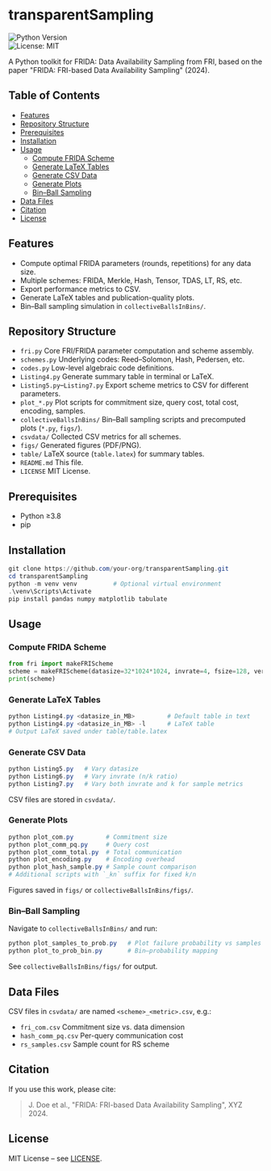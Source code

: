 # transparentSampling

![Python Version](https://img.shields.io/badge/python-%3E%3D3.8-blue)  
![License: MIT](https://img.shields.io/badge/License-MIT-yellow)

A Python toolkit for FRIDA: Data Availability Sampling from FRI,
based on the paper "FRIDA: FRI-based Data Availability Sampling" (2024).

## Table of Contents
- [Features](#features)
- [Repository Structure](#repository-structure)
- [Prerequisites](#prerequisites)
- [Installation](#installation)
- [Usage](#usage)
  - [Compute FRIDA Scheme](#compute-frida-scheme)
  - [Generate LaTeX Tables](#generate-latex-tables)
  - [Generate CSV Data](#generate-csv-data)
  - [Generate Plots](#generate-plots)
  - [Bin–Ball Sampling](#bin–ball-sampling)
- [Data Files](#data-files)
- [Citation](#citation)
- [License](#license)

## Features
- Compute optimal FRIDA parameters (rounds, repetitions) for any data size.
- Multiple schemes: FRIDA, Merkle, Hash, Tensor, TDAS, LT, RS, etc.
- Export performance metrics to CSV.
- Generate LaTeX tables and publication-quality plots.
- Bin–Ball sampling simulation in `collectiveBallsInBins/`.

## Repository Structure
- `fri.py`                Core FRI/FRIDA parameter computation and scheme assembly.
- `schemes.py`            Underlying codes: Reed–Solomon, Hash, Pedersen, etc.
- `codes.py`              Low-level algebraic code definitions.
- `Listing4.py`           Generate summary table in terminal or LaTeX.
- `Listing5.py`–`Listing7.py` Export scheme metrics to CSV for different parameters.
- `plot_*.py`             Plot scripts for commitment size, query cost, total cost, encoding, samples.
- `collectiveBallsInBins/` Bin–Ball sampling scripts and precomputed plots (`*.py`, `figs/`).
- `csvdata/`              Collected CSV metrics for all schemes.
- `figs/`                 Generated figures (PDF/PNG).
- `table/`                LaTeX source (`table.latex`) for summary tables.
- `README.md`             This file.
- `LICENSE`               MIT License.

## Prerequisites
- Python ≥3.8
- pip

## Installation
```powershell
git clone https://github.com/your-org/transparentSampling.git
cd transparentSampling
python -m venv venv          # Optional virtual environment
.\venv\Scripts\Activate
pip install pandas numpy matplotlib tabulate
```

## Usage

### Compute FRIDA Scheme
```python
from fri import makeFRIScheme
scheme = makeFRIScheme(datasize=32*1024*1024, invrate=4, fsize=128, verbose=True)
print(scheme)
```

### Generate LaTeX Tables
```powershell
python Listing4.py <datasize_in_MB>         # Default table in text
python Listing4.py <datasize_in_MB> -l      # LaTeX table
# Output LaTeX saved under table/table.latex
```

### Generate CSV Data
```powershell
python Listing5.py   # Vary datasize
python Listing6.py   # Vary invrate (n/k ratio)
python Listing7.py   # Vary both invrate and k for sample metrics
```
CSV files are stored in `csvdata/`.

### Generate Plots
```powershell
python plot_com.py         # Commitment size
python plot_comm_pq.py     # Query cost
python plot_comm_total.py  # Total communication
python plot_encoding.py    # Encoding overhead
python plot_hash_sample.py # Sample count comparison
# Additional scripts with `_kn` suffix for fixed k/n
```
Figures saved in `figs/` or `collectiveBallsInBins/figs/`.

### Bin–Ball Sampling
Navigate to `collectiveBallsInBins/` and run:
```powershell
python plot_samples_to_prob.py   # Plot failure probability vs samples
python plot_to_prob_bin.py       # Bin–probability mapping
```
See `collectiveBallsInBins/figs/` for output.

## Data Files
CSV files in `csvdata/` are named `<scheme>_<metric>.csv`, e.g.:
- `fri_com.csv`           Commitment size vs. data dimension
- `hash_comm_pq.csv`      Per-query communication cost
- `rs_samples.csv`        Sample count for RS scheme

## Citation
If you use this work, please cite:
> J. Doe et al., "FRIDA: FRI-based Data Availability Sampling", XYZ 2024.

## License
MIT License – see [LICENSE](LICENSE).